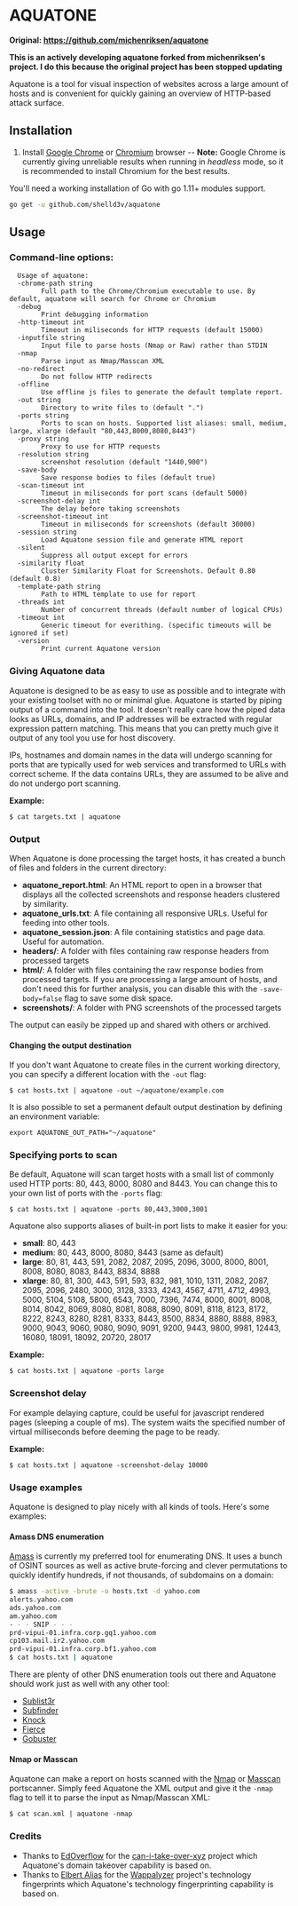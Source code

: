 # AQUATONE

**Original: https://github.com/michenriksen/aquatone**

**This is an actively developing aquatone forked from michenriksen's project. I do this because the original project has been stopped updating**

Aquatone is a tool for visual inspection of websites across a large amount of hosts and is convenient for quickly gaining an overview of HTTP-based attack surface.

## Installation

1. Install [Google Chrome](https://www.google.com/chrome/) or [Chromium](https://www.chromium.org/getting-involved/download-chromium) browser -- **Note:** Google Chrome is currently giving unreliable results when running in *headless* mode, so it is recommended to install Chromium for the best results.

You'll need a working installation of Go with go 1.11+ modules support.

```bash
go get -u github.com/shelld3v/aquatone
```

## Usage

### Command-line options:

```
  Usage of aquatone:
  -chrome-path string
        Full path to the Chrome/Chromium executable to use. By default, aquatone will search for Chrome or Chromium
  -debug
        Print debugging information
  -http-timeout int
        Timeout in miliseconds for HTTP requests (default 15000)
  -inputfile string
        Input file to parse hosts (Nmap or Raw) rather than STDIN
  -nmap
        Parse input as Nmap/Masscan XML
  -no-redirect
        Do not follow HTTP redirects
  -offline
        Use offline js files to generate the default template report.
  -out string
        Directory to write files to (default ".")
  -ports string
        Ports to scan on hosts. Supported list aliases: small, medium, large, xlarge (default "80,443,8000,8080,8443")
  -proxy string
        Proxy to use for HTTP requests
  -resolution string
        screenshot resolution (default "1440,900")
  -save-body
        Save response bodies to files (default true)
  -scan-timeout int
        Timeout in miliseconds for port scans (default 5000)
  -screenshot-delay int
        The delay before taking screenshots
  -screenshot-timeout int
        Timeout in miliseconds for screenshots (default 30000)
  -session string
        Load Aquatone session file and generate HTML report
  -silent
        Suppress all output except for errors
  -similarity float
        Cluster Similarity Float for Screenshots. Default 0.80 (default 0.8)
  -template-path string
        Path to HTML template to use for report
  -threads int
        Number of concurrent threads (default number of logical CPUs)
  -timeout int
        Generic timeout for everithing. (specific timeouts will be ignored if set)
  -version
        Print current Aquatone version
```

### Giving Aquatone data

Aquatone is designed to be as easy to use as possible and to integrate with your existing toolset with no or minimal glue. Aquatone is started by piping output of a command into the tool. It doesn't really care how the piped data looks as URLs, domains, and IP addresses will be extracted with regular expression pattern matching. This means that you can pretty much give it output of any tool you use for host discovery.

IPs, hostnames and domain names in the data will undergo scanning for ports that are typically used for web services and transformed to URLs with correct scheme.  If the data contains URLs, they are assumed to be alive and do not undergo port scanning.

**Example:**

    $ cat targets.txt | aquatone

### Output

When Aquatone is done processing the target hosts, it has created a bunch of files and folders in the current directory:

 - **aquatone_report.html**: An HTML report to open in a browser that displays all the collected screenshots and response headers clustered by similarity.
 - **aquatone_urls.txt**: A file containing all responsive URLs. Useful for feeding into other tools.
 - **aquatone_session.json**: A file containing statistics and page data. Useful for automation.
 - **headers/**: A folder with files containing raw response headers from processed targets
 - **html/**: A folder with files containing the raw response bodies from processed targets. If you are processing a large amount of hosts, and don't need this for further analysis, you can disable this with the `-save-body=false` flag to save some disk space.
 - **screenshots/**: A folder with PNG screenshots of the processed targets

The output can easily be zipped up and shared with others or archived.

#### Changing the output destination

If you don't want Aquatone to create files in the current working directory, you can specify a different location with the `-out` flag:

    $ cat hosts.txt | aquatone -out ~/aquatone/example.com

It is also possible to set a permanent default output destination by defining an environment variable:

    export AQUATONE_OUT_PATH="~/aquatone"


### Specifying ports to scan

Be default, Aquatone will scan target hosts with a small list of commonly used HTTP ports: 80, 443, 8000, 8080 and 8443. You can change this to your own list of ports with the `-ports` flag:

    $ cat hosts.txt | aquatone -ports 80,443,3000,3001

Aquatone also supports aliases of built-in port lists to make it easier for you:

 - **small**: 80, 443
 - **medium**: 80, 443, 8000, 8080, 8443 (same as default)
 - **large**: 80, 81, 443, 591, 2082, 2087, 2095, 2096, 3000, 8000, 8001, 8008, 8080, 8083, 8443, 8834, 8888
 - **xlarge**: 80, 81, 300, 443, 591, 593, 832, 981, 1010, 1311, 2082, 2087, 2095, 2096, 2480, 3000, 3128, 3333, 4243, 4567, 4711, 4712, 4993, 5000, 5104, 5108, 5800, 6543, 7000, 7396, 7474, 8000, 8001, 8008, 8014, 8042, 8069, 8080, 8081, 8088, 8090, 8091, 8118, 8123, 8172, 8222, 8243, 8280, 8281, 8333, 8443, 8500, 8834, 8880, 8888, 8983, 9000, 9043, 9060, 9080, 9090, 9091, 9200, 9443, 9800, 9981, 12443, 16080, 18091, 18092, 20720, 28017

**Example:**

    $ cat hosts.txt | aquatone -ports large


### Screenshot delay

For example delaying capture, could be useful for javascript rendered pages (sleeping a couple of ms).
The system waits the specified number of virtual milliseconds before deeming the page to be ready.

**Example:**

    $ cat hosts.txt | aquatone -screenshot-delay 10000


### Usage examples

Aquatone is designed to play nicely with all kinds of tools. Here's some examples:

#### Amass DNS enumeration

[Amass](https://github.com/OWASP/Amass) is currently my preferred tool for enumerating DNS. It uses a bunch of OSINT sources as well as active brute-forcing and clever permutations to quickly identify hundreds, if not thousands, of subdomains on a  domain:

```bash
$ amass -active -brute -o hosts.txt -d yahoo.com
alerts.yahoo.com
ads.yahoo.com
am.yahoo.com
- - - SNIP - - -
prd-vipui-01.infra.corp.gq1.yahoo.com
cp103.mail.ir2.yahoo.com
prd-vipui-01.infra.corp.bf1.yahoo.com
$ cat hosts.txt | aquatone
```

There are plenty of other DNS enumeration tools out there and Aquatone should work just as well with any other tool:

- [Sublist3r](https://github.com/aboul3la/Sublist3r)
- [Subfinder](https://github.com/subfinder/subfinder)
- [Knock](https://github.com/guelfoweb/knock)
- [Fierce](https://www.aldeid.com/wiki/Fierce)
- [Gobuster](https://github.com/OJ/gobuster)

#### Nmap or Masscan

Aquatone can make a report on hosts scanned with the [Nmap](https://nmap.org/) or [Masscan](https://github.com/robertdavidgraham/masscan) portscanner. Simply feed Aquatone the XML output and give it the `-nmap` flag to tell it to parse the input as Nmap/Masscan XML:

    $ cat scan.xml | aquatone -nmap

### Credits

- Thanks to [EdOverflow](https://twitter.com/EdOverflow) for the [can-i-take-over-xyz](https://github.com/EdOverflow/can-i-take-over-xyz/) project which Aquatone's domain takeover capability is based on.
- Thanks to [Elbert Alias](https://github.com/AliasIO) for the [Wappalyzer](https://github.com/AliasIO/Wappalyzer) project's technology fingerprints which Aquatone's technology fingerprinting capability is based on.
